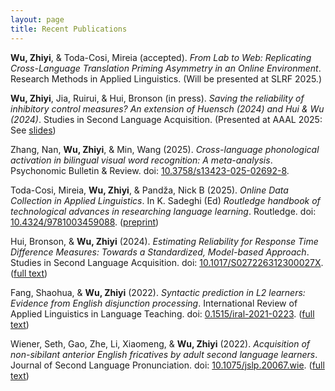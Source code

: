 ```yaml
---
layout: page
title: Recent Publications
---
```


**Wu, Zhiyi**, & Toda-Cosi, Mireia (accepted). _From Lab to Web: Replicating Cross-Language Translation Priming Asymmetry in an Online Environment_. Research Methods in Applied Linguistics. (Will be presented at SLRF 2025.)

**Wu, Zhiyi**, Jia, Ruirui, & Hui, Bronson (in press). _Saving the reliability of inhibitory control measures? An extension of Huensch (2024) and Hui & Wu (2024)_. Studies in Second Language Acquisition. (Presented at AAAL 2025: See [slides](https://docs.google.com/presentation/d/1uBD1XfeauY1oTm13Yb3KUiDGJaBn3scHv-0sLwnDm_w/edit?usp=sharing))

Zhang, Nan, **Wu, Zhiyi**, & Min, Wang (2025). _Cross-language phonological activation in bilingual visual word recognition: A meta-analysis_. Psychonomic Bulletin & Review. doi: [10.3758/s13423-025-02692-8](https://link.springer.com/article/10.3758/s13423-025-02692-8).

Toda-Cosi, Mireia, **Wu, Zhiyi**, & Pandža, Nick B (2025). _Online Data Collection in Applied Linguistics_. In K. Sadeghi (Ed) _Routledge handbook of technological advances in researching language learning_. Routledge. doi: [10.4324/9781003459088](https://www.taylorfrancis.com/chapters/edit/10.4324/9781003459088-3/online-data-collection-applied-linguistics-mireia-toda-cosi-zhiyi-wu-nick-pand%C5%BEa?context=ubx&refId=dc00ad74-b4d6-43fe-9dd4-8570bf4ba7a6). ([preprint](https://osf.io/pxfc4))

Hui, Bronson, & **Wu, Zhiyi** (2024). _Estimating Reliability for Response Time Difference Measures: Towards a Standardized, Model-based Approach_. Studies in Second Language Acquisition. doi: [10.1017/S027226312300027X](https://www.cambridge.org/core/journals/studies-in-second-language-acquisition/article/estimating-reliability-for-responsetime-difference-measures-toward-a-standardized-modelbased-approach/A00BECC935D1BD4915144F6985193766). ([full text](https://drive.google.com/file/d/1kvf6ISTjTSowmdDlrPeLpa4KUh7aihz6/view?usp=sharing))

Fang, Shaohua, & **Wu, Zhiyi** (2022). _Syntactic prediction in L2 learners: Evidence from English disjunction processing_. International Review of Applied Linguistics in Language Teaching. doi: [0.1515/iral-2021-0223](https://www.degruyter.com/document/doi/10.1515/iral-2021-0223/html?lang=en). ([full text](https://drive.google.com/file/d/1QQyZiB2dOy7eWyPA8qM-15bBe4GB6ZVV/view?usp=sharing))

Wiener, Seth, Gao, Zhe, Li, Xiaomeng, & **Wu, Zhiyi** (2022). _Acquisition of non-sibilant anterior English fricatives by adult second language learners_. Journal of Second Language Pronunciation. doi: [10.1075/jslp.20067.wie](https://benjamins.com/catalog/jslp.20067.wie). ([full text](https://drive.google.com/file/d/1LMNdfB8zkwZwmVG5BKmL3psFj6LdbSTO/view?usp=sharing))
